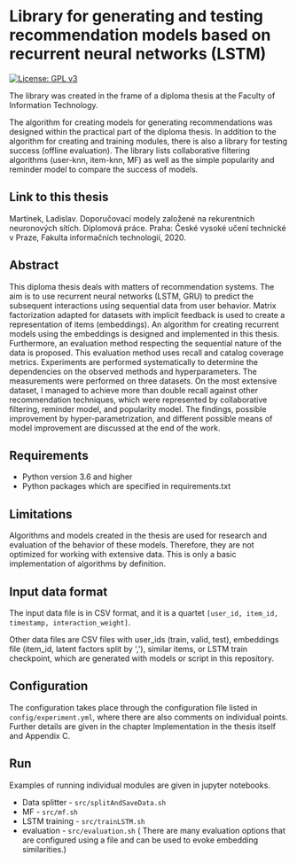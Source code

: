 # Library for generating and testing recommendation models based on recurrent neural networks (LSTM)

[![License: GPL v3](https://img.shields.io/badge/License-GPLv3-blue.svg)](https://www.gnu.org/licenses/gpl-3.0)

The library was created in the frame of a diploma thesis at the Faculty of Information Technology.

The algorithm for creating models for generating recommendations was designed within the practical part of the diploma thesis. 
In addition to the algorithm for creating and training modules, 
there is also a library for testing success (offline evaluation). 
The library lists collaborative filtering algorithms (user-knn, item-knn, MF) as well as the simple 
popularity and reminder model to compare the success of models.

## Link to this thesis

Martı́nek, Ladislav. Doporučovacı́ modely založené na rekurentnı́ch neuronových sı́tı́ch. Diplomová práce. 
Praha: České vysoké učenı́ technické v Praze,
Fakulta informačnı́ch technologiı́, 2020.


## Abstract

This diploma thesis deals with matters of recommendation systems. 
The aim is to use recurrent neural networks (LSTM, GRU) to predict the subsequent interactions 
using sequential data from user behavior. Matrix factorization adapted for datasets with 
implicit feedback is used to create a representation of items (embeddings). 
An algorithm for creating recurrent models using the embeddings is designed and implemented in this thesis. 
Furthermore, an evaluation method respecting the sequential nature of the data is proposed. 
This evaluation method uses recall and catalog coverage metrics. 
Experiments are performed systematically to determine the dependencies on the observed methods and hyperparameters. 
The measurements were performed on three datasets. 
On the most extensive dataset, I managed to achieve more than double recall against other recommendation techniques, 
which were represented by collaborative filtering, reminder model, and popularity model. 
The findings, possible improvement by hyper-parametrization, 
and different possible means of model improvement are discussed at the end of the work.

## Requirements
* Python version 3.6 and higher
* Python packages which are specified in requirements.txt

## Limitations
Algorithms and models created in the thesis are used for research and evaluation of the behavior of these models. 
Therefore, they are not optimized for working with extensive data. 
This is only a basic implementation of algorithms by definition.

## Input data format
The input data file is in CSV format, and it is a quartet `[user_id, item_id, timestamp, interaction_weight]`.

Other data files are CSV files with user_ids (train, valid, test), 
embeddings file (item_id, latent factors split by ','), similar items, or LSTM train checkpoint, 
which are generated with models or script in this repository.

## Configuration
The configuration takes place through the configuration file listed in `config/experiment.yml`, 
where there are also comments on individual points. 
Further details are given in the chapter Implementation in the thesis itself and Appendix C.

## Run
Examples of running individual modules are given in jupyter notebooks.

* Data splitter - `src/splitAndSaveData.sh`
* MF - `src/mf.sh`
* LSTM training - `src/trainLSTM.sh`
* evaluation - `src/evaluation.sh` (
There are many evaluation options that are configured using a file and can be used to evoke embedding similarities.)


